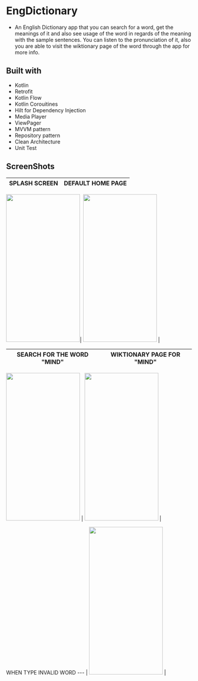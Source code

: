 # EngDictionary

- An English Dictionary app that you can search for a word, get the meanings of it and also see usage of the word in regards of the meaning with the sample sentences. You can listen to the pronunciation of it, also you are able to visit the wiktionary page of the word through the app for more info.
 
## Built with

- Kotlin
- Retrofit
- Kotlin Flow
- Kotlin Corouitines
- Hilt for Dependency Injection
- Media Player
- ViewPager
- MVVM pattern
- Repository pattern
- Clean Architecture
- Unit Test

## ScreenShots

SPLASH SCREEN | DEFAULT HOME PAGE |
--- | --- |

<img width="200" height="400" src="https://github.com/melikegoren/EngDictionary/assets/79282676/a0fb30b8-fe93-404f-954e-e7150b34557d">| <img width="200" height="400" src="https://github.com/melikegoren/EngDictionary/assets/79282676/fd2a3c1a-56be-47bd-a5eb-a9f33c66ee74" >  |

SEARCH FOR THE WORD "MIND" | WIKTIONARY PAGE FOR "MIND"  
--- | --- |

<img width="200" height="400" src="https://github.com/melikegoren/EngDictionary/assets/79282676/109456e5-ebb7-4f1f-9889-beb9c386d5c3"> |  <img width="200" height="400" src="https://github.com/melikegoren/EngDictionary/assets/79282676/58ddc3b2-00d9-4041-9ab0-8a0798befa92"> |

WHEN TYPE INVALID WORD 
--- |
<img width="200" height="400" src="https://github.com/melikegoren/EngDictionary/assets/79282676/6da13eda-32e2-4a39-9154-7868f794ca2c"> |




  
